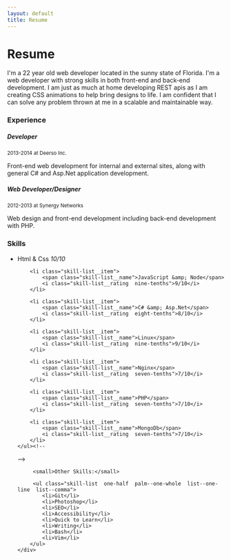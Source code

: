 ```yaml
---
layout: default
title: Resume
---
```


<h1 class="print__hidden">Resume</h1>

I'm a 22 year old web developer located in the sunny state of Florida. I'm a web developer
with strong skills in both front-end and back-end development. I am just as much at home
developing REST apis as I am creating CSS animations to help bring designs to life. I am
confident that I can solve any problem thrown at me in a scalable and maintainable way.


### Experience

##### Developer

<p class="one-line">
    <small class="smaller  faded">2013-2014 at Deerso Inc.</small>
</p>

Front-end web development for internal and external sites, along with general C# and
Asp.Net application development.

##### Web Developer/Designer

<p class="one-line">
    <small class="smaller  faded">2012-2013 at Synergy Networks</small>
</p>

Web design and front-end development including back-end development with PHP.


### Skills

<div class="grid">
    <ul class="grid__item  skill-list  one-half  portable--one-whole">
        <li class="skill-list__item">
            <span class="skill-list__name">Html &amp; Css</span>
            <i class="skill-list__rating  one-whole">10/10</i>
        </li>

        <li class="skill-list__item">
            <span class="skill-list__name">JavaScript &amp; Node</span>
            <i class="skill-list__rating  nine-tenths">9/10</i>
        </li>

        <li class="skill-list__item">
            <span class="skill-list__name">C# &amp; Asp.Net</span>
            <i class="skill-list__rating  eight-tenths">8/10</i>
        </li>

        <li class="skill-list__item">
            <span class="skill-list__name">Linux</span>
            <i class="skill-list__rating  nine-tenths">9/10</i>
        </li>

        <li class="skill-list__item">
            <span class="skill-list__name">Nginx</span>
            <i class="skill-list__rating  seven-tenths">7/10</i>
        </li>

        <li class="skill-list__item">
            <span class="skill-list__name">PHP</span>
            <i class="skill-list__rating  seven-tenths">7/10</i>
        </li>

        <li class="skill-list__item">
            <span class="skill-list__name">MongoDb</span>
            <i class="skill-list__rating  seven-tenths">7/10</i>
        </li>
    </ul><!--

 --><div class="grid__item  one-half  palm--one-whole">

         <small>Other Skills:</small>

         <ul class="skill-list  one-half  palm--one-whole  list--one-line  list--comma">
            <li>Git</li>
            <li>Photoshop</li>
            <li>SEO</li>
            <li>Accessibility</li>
            <li>Quick to Learn</li>
            <li>Writing</li>
            <li>Bash</li>
            <li>Vim</li>
        </ul>
    </div>
</div>
